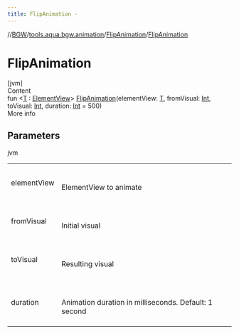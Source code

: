 ```yaml
---
title: FlipAnimation -
---
```

//[BGW](../../../index.md)/[tools.aqua.bgw.animation](../index.md)/[FlipAnimation](index.md)/[FlipAnimation](-flip-animation.md)



# FlipAnimation  
[jvm]  
Content  
fun <[T](index.md) : [ElementView](../../tools.aqua.bgw.elements/-element-view/index.md)> [FlipAnimation](-flip-animation.md)(elementView: [T](index.md), fromVisual: [Int](https://kotlinlang.org/api/latest/jvm/stdlib/kotlin/-int/index.html), toVisual: [Int](https://kotlinlang.org/api/latest/jvm/stdlib/kotlin/-int/index.html), duration: [Int](https://kotlinlang.org/api/latest/jvm/stdlib/kotlin/-int/index.html) = 500)  
More info  


## Parameters  
  
jvm  
  
| | |
|---|---|
| <a name="tools.aqua.bgw.animation/FlipAnimation/FlipAnimation/#TypeParam(bounds=[tools.aqua.bgw.elements.ElementView])#kotlin.Int#kotlin.Int#kotlin.Int/PointingToDeclaration/"></a>elementView| <a name="tools.aqua.bgw.animation/FlipAnimation/FlipAnimation/#TypeParam(bounds=[tools.aqua.bgw.elements.ElementView])#kotlin.Int#kotlin.Int#kotlin.Int/PointingToDeclaration/"></a><br><br>ElementView to animate<br><br>|
| <a name="tools.aqua.bgw.animation/FlipAnimation/FlipAnimation/#TypeParam(bounds=[tools.aqua.bgw.elements.ElementView])#kotlin.Int#kotlin.Int#kotlin.Int/PointingToDeclaration/"></a>fromVisual| <a name="tools.aqua.bgw.animation/FlipAnimation/FlipAnimation/#TypeParam(bounds=[tools.aqua.bgw.elements.ElementView])#kotlin.Int#kotlin.Int#kotlin.Int/PointingToDeclaration/"></a><br><br>Initial visual<br><br>|
| <a name="tools.aqua.bgw.animation/FlipAnimation/FlipAnimation/#TypeParam(bounds=[tools.aqua.bgw.elements.ElementView])#kotlin.Int#kotlin.Int#kotlin.Int/PointingToDeclaration/"></a>toVisual| <a name="tools.aqua.bgw.animation/FlipAnimation/FlipAnimation/#TypeParam(bounds=[tools.aqua.bgw.elements.ElementView])#kotlin.Int#kotlin.Int#kotlin.Int/PointingToDeclaration/"></a><br><br>Resulting visual<br><br>|
| <a name="tools.aqua.bgw.animation/FlipAnimation/FlipAnimation/#TypeParam(bounds=[tools.aqua.bgw.elements.ElementView])#kotlin.Int#kotlin.Int#kotlin.Int/PointingToDeclaration/"></a>duration| <a name="tools.aqua.bgw.animation/FlipAnimation/FlipAnimation/#TypeParam(bounds=[tools.aqua.bgw.elements.ElementView])#kotlin.Int#kotlin.Int#kotlin.Int/PointingToDeclaration/"></a><br><br>Animation duration in milliseconds. Default: 1 second<br><br>|
  
  



